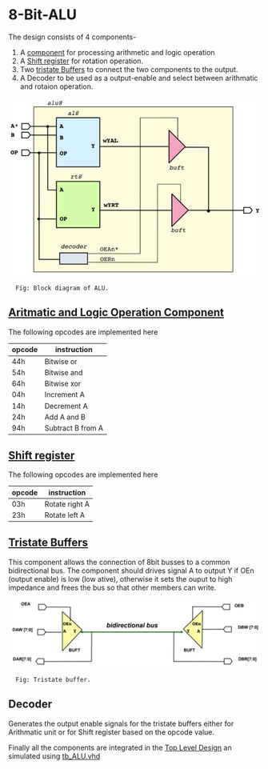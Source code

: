# 8-Bit-ALU
The design consists of 4 components-
1. A [component](https://github.com/sudipbarua/8-Bit-ALU/blob/master/al8.vhd) for processing arithmetic and logic operation
2. A [Shift register](https://github.com/sudipbarua/8-Bit-ALU/blob/master/rt8.vhd) for rotation operation.
3. Two [tristate Buffers](https://github.com/sudipbarua/8-Bit-ALU/blob/master/buffer.vhd) to connect the two components to the output.
4. A Decoder to be used as a output-enable and select between arithmatic and rotaion operation.

![ALU-8](https://github.com/sudipbarua/8-Bit-ALU/blob/master/ALU.JPG)
      
      Fig: Block diagram of ALU.

## [Aritmatic and Logic Operation Component](https://github.com/sudipbarua/8-Bit-ALU/blob/master/al8.vhd)
The following opcodes are implemented here

|opcode| instruction |
|------|-------------|
| 44h  | Bitwise or  |
| 54h  | Bitwise and |
| 64h  | Bitwise xor |
| 04h  | Increment A |
| 14h  | Decrement A |
| 24h  | Add A and B |
| 94h  | Subtract B from A | 

## [Shift register](https://github.com/sudipbarua/8-Bit-ALU/blob/master/rt8.vhd)
The following opcodes are implemented here

|opcode| instruction |
|------|-------------|
| 03h  | Rotate right A| 
| 23h  | Rotate left A|

## [Tristate Buffers](https://github.com/sudipbarua/8-Bit-ALU/blob/master/buffer.vhd)
This component allows the connection of 8bit busses to a common bidirectional bus. The component should drives signal A to output Y if OEn (output enable)
is low (low ative), otherwise it sets the ouput to high impedance and frees the bus so that other members can write. 

![BUF8](https://github.com/sudipbarua/8-Bit-ALU/blob/master/BUF8.JPG)
      
      Fig: Tristate buffer.

## Decoder
Generates the output enable signals for the tristate buffers either for Arithmatic unit or for Shift register based on the opcode value.

Finally all the components are integrated in the [Top Level Design](https://github.com/sudipbarua/8-Bit-ALU/blob/master/ALU.vhd) an simulated using [tb_ALU.vhd](https://github.com/sudipbarua/8-Bit-ALU/blob/master/tb_ALU.vhd)
